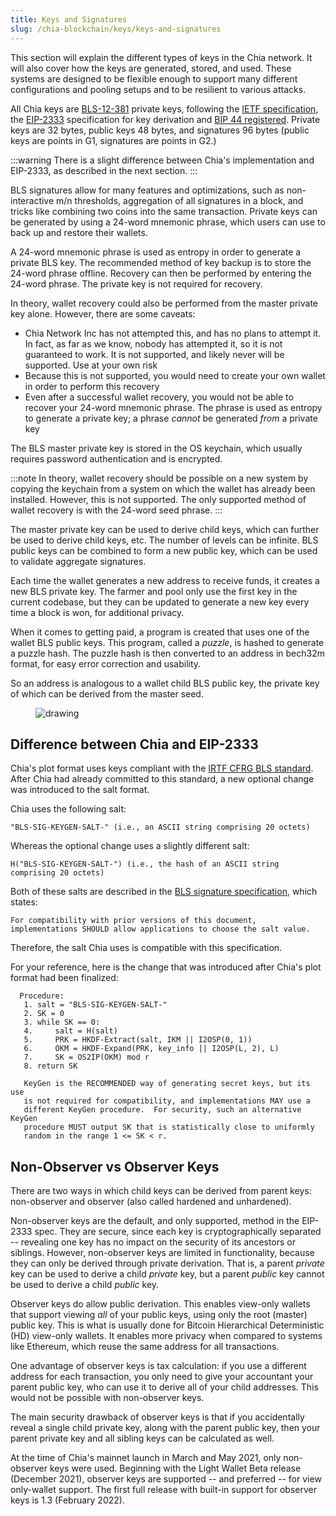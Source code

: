 ```yaml
---
title: Keys and Signatures
slug: /chia-blockchain/keys/keys-and-signatures
---
```


This section will explain the different types of keys in the Chia network. It will also cover how the keys are generated, stored, and used. These systems are designed to be flexible enough to support many different configurations and pooling setups and to be resilient to various attacks.

All Chia keys are [BLS-12-381](https://github.com/supranational/blst/) private keys, following the [IETF specification](https://datatracker.ietf.org/doc/draft-irtf-cfrg-bls-signature/), the [EIP-2333](https://eips.ethereum.org/EIPS/eip-2333) specification for key derivation and [BIP 44 registered](https://github.com/satoshilabs/slips/blob/master/slip-0044.md). Private keys are 32 bytes, public keys 48 bytes, and signatures 96 bytes (public keys are points in G1, signatures are points in G2.)

:::warning
There is a slight difference between Chia's implementation and EIP-2333, as described in the next section.
:::

BLS signatures allow for many features and optimizations, such as non-interactive m/n thresholds, aggregation of all signatures in a block, and tricks like combining two coins into the same transaction. Private keys can be generated by using a 24-word mnemonic phrase, which users can use to back up and restore their wallets.

A 24-word mnemonic phrase is used as entropy in order to generate a private BLS key. The recommended method of key backup is to store the 24-word phrase offline. Recovery can then be performed by entering the 24-word phrase. The private key is not required for recovery.

In theory, wallet recovery could also be performed from the master private key alone. However, there are some caveats:

- Chia Network Inc has not attempted this, and has no plans to attempt it. In fact, as far as we know, nobody has attempted it, so it is not guaranteed to work. It is not supported, and likely never will be supported. Use at your own risk
- Because this is not supported, you would need to create your own wallet in order to perform this recovery
- Even after a successful wallet recovery, you would not be able to recover your 24-word mnemonic phrase. The phrase is used as entropy to generate a private key; a phrase _cannot_ be generated _from_ a private key

The BLS master private key is stored in the OS keychain, which usually requires password authentication and is encrypted.

:::note
In theory, wallet recovery should be possible on a new system by copying the keychain from a system on which the wallet has already been installed. However, this is not supported. The only supported method of wallet recovery is with the 24-word seed phrase.
:::

The master private key can be used to derive child keys, which can further be used to derive child keys, etc. The number of levels can be infinite. BLS public keys can be combined to form a new public key, which can be used to validate aggregate signatures.

Each time the wallet generates a new address to receive funds, it creates a new BLS private key. The farmer and pool only use the first key in the current codebase, but they can be updated to generate a new key every time a block is won, for additional privacy.

When it comes to getting paid, a program is created that uses one of the wallet BLS public keys. This program, called a _puzzle_, is hashed to generate a puzzle hash. The puzzle hash is then converted to an address in bech32m format, for easy error correction and usability.

So an address is analogous to a wallet child BLS public key, the private key of which can be derived from the master seed.

<figure>
<img src="/img/keys/hd-keys.png" alt="drawing"/>
</figure>

## Difference between Chia and EIP-2333

Chia's plot format uses keys compliant with the [IRTF CFRG BLS standard](https://datatracker.ietf.org/doc/draft-irtf-cfrg-bls-signature/). After Chia had already committed to this standard, a new optional change was introduced to the salt format.

Chia uses the following salt:

`"BLS-SIG-KEYGEN-SALT-" (i.e., an ASCII string comprising 20 octets)`

Whereas the optional change uses a slightly different salt:

`H("BLS-SIG-KEYGEN-SALT-") (i.e., the hash of an ASCII string comprising 20 octets)`

Both of these salts are described in the [BLS signature specification](https://www.ietf.org/archive/id/draft-irtf-cfrg-bls-signature-05.html), which states:

`For compatibility with prior versions of this document, implementations SHOULD allow applications to choose the salt value.`

Therefore, the salt Chia uses is compatible with this specification.

For your reference, here is the change that was introduced after Chia's plot format had been finalized:

```
  Procedure:
   1. salt = "BLS-SIG-KEYGEN-SALT-"
   2. SK = 0
   3. while SK == 0:
   4.     salt = H(salt)
   5.     PRK = HKDF-Extract(salt, IKM || I2OSP(0, 1))
   6.     OKM = HKDF-Expand(PRK, key_info || I2OSP(L, 2), L)
   7.     SK = OS2IP(OKM) mod r
   8. return SK

   KeyGen is the RECOMMENDED way of generating secret keys, but its use
   is not required for compatibility, and implementations MAY use a
   different KeyGen procedure.  For security, such an alternative KeyGen
   procedure MUST output SK that is statistically close to uniformly
   random in the range 1 <= SK < r.
```

## Non-Observer vs Observer Keys

There are two ways in which child keys can be derived from parent keys: non-observer and observer (also called hardened and unhardened).

Non-observer keys are the default, and only supported, method in the EIP-2333 spec. They are secure, since each key is cryptographically separated -- revealing one key has no impact on the security of its ancestors or siblings. However, non-observer keys are limited in functionality, because they can only be derived through private derivation. That is, a parent _private_ key can be used to derive a child _private_ key, but a parent _public_ key cannot be used to derive a child _public_ key.

Observer keys do allow public derivation. This enables view-only wallets that support viewing _all_ of your public keys, using only the root (master) public key. This is what is usually done for Bitcoin Hierarchical Deterministic (HD) view-only wallets. It enables more privacy when compared to systems like Ethereum, which reuse the same address for all transactions.

One advantage of observer keys is tax calculation: if you use a different address for each transaction, you only need to give your accountant your parent public key, who can use it to derive all of your child addresses. This would not be possible with non-observer keys.

The main security drawback of observer keys is that if you accidentally reveal a single child private key, along with the parent public key, then your parent private key and all sibling keys can be calculated as well.

At the time of Chia's mainnet launch in March and May 2021, only non-observer keys were used. Beginning with the Light Wallet Beta release (December 2021), observer keys are supported -- and preferred -- for view only-wallet support. The first full release with built-in support for observer keys is 1.3 (February 2022).
